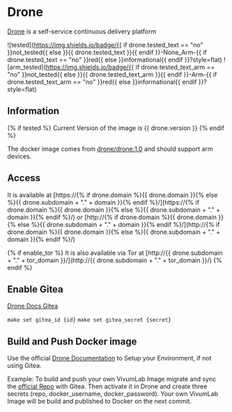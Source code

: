 # Drone

[Drone](https://drone.io) is a self-service continuous delivery platform

![tested](https://img.shields.io/badge/{{ if drone.tested_text == "no" }}not_tested{{ else }}{{ drone.tested_text }}{{ endif }}-None_Arm-{{ if drone.tested_text == "no" }}red{{ else }}informational{{ endif }}?style=flat)
![arm_tested](https://img.shields.io/badge/{{ if drone.tested_text_arm == "no" }}not_tested{{ else }}{{ drone.tested_text_arm }}{{ endif }}-Arm-{{ if drone.tested_text_arm == "no" }}red{{ else }}informational{{ endif }}?style=flat)

## Information

{% if tested %}
Current Version of the image is {{ drone.version }}
{% endif %}

The docker image comes from [drone/drone:1.0](https://hub.docker.com/r/drone/drone) and should support arm devices.

## Access

It is available at [https://{% if drone.domain %}{{ drone.domain }}{% else %}{{ drone.subdomain + "." + domain }}{% endif %}/](https://{% if drone.domain %}{{ drone.domain }}{% else %}{{ drone.subdomain + "." + domain }}{% endif %}/) or [http://{% if drone.domain %}{{ drone.domain }}{% else %}{{ drone.subdomain + "." + domain }}{% endif %}/](http://{% if drone.domain %}{{ drone.domain }}{% else %}{{ drone.subdomain + "." + domain }}{% endif %}/)

{% if enable_tor %}
It is also available via Tor at [http://{{ drone.subdomain + "." + tor_domain }}/](http://{{ drone.subdomain + "." + tor_domain }}/)
{% endif %}

## Enable Gitea

[Drone Docs Gitea](https://docs.drone.io/server/provider/gitea/)

`make set gitea_id {id}`
`make set gitea_secret {secret}`

## Build and Push Docker image

Use the official [Drone Documentation](https://docs.drone.io/) to Setup your Environment, if not using Gitea.

Example:
To build and push your own VivumLab Image migrate and sync the [official Repo](https://github.com/Vivumlab/VivumLab/) with Gitea.
Then activate it in Drone and create three secrets (repo, docker_username, docker_password).
Your own VivumLab Image will be build and published to Docker on the next commit.
